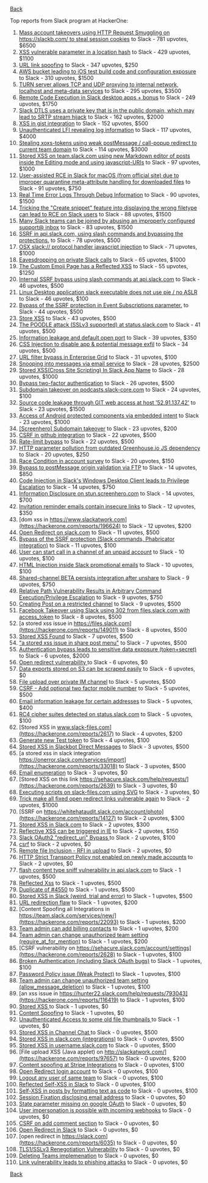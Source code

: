 [Back](../README.md)

Top reports from Slack program at HackerOne:

1. [Mass account takeovers using HTTP Request Smuggling on https://slackb.com/ to steal session cookies](https://hackerone.com/reports/737140) to Slack - 781 upvotes, $6500
2. [XSS vulnerable parameter in a location hash](https://hackerone.com/reports/146336) to Slack - 429 upvotes, $1100
3. [URL link spoofing](https://hackerone.com/reports/481472) to Slack - 347 upvotes, $250
4. [AWS bucket leading to iOS test build code and configuration exposure](https://hackerone.com/reports/404822) to Slack - 310 upvotes, $1500
5. [TURN server allows TCP and UDP proxying to internal network, localhost and meta-data services](https://hackerone.com/reports/333419) to Slack - 295 upvotes, $3500
6. [Remote Code Execution in Slack desktop apps + bonus](https://hackerone.com/reports/783877) to Slack - 249 upvotes, $1750
7. [Slack DTLS uses a private key that is in the public domain, which may lead to SRTP stream hijack](https://hackerone.com/reports/531032) to Slack - 162 upvotes, $2000
8. [XSS in gist integration](https://hackerone.com/reports/11073) to Slack - 152 upvotes, $500
9. [Unauthenticated LFI revealing log information](https://hackerone.com/reports/272578) to Slack - 117 upvotes, $4000
10. [Stealing xoxs-tokens using weak postMessage / call-popup redirect to current team domain](https://hackerone.com/reports/207170) to Slack - 114 upvotes, $3000
11. [Stored XSS on team.slack.com using new Markdown editor of posts inside the Editing mode and using javascript-URIs](https://hackerone.com/reports/132104) to Slack - 97 upvotes, $1000
12. [User-assisted RCE in Slack for macOS (from official site) due to improper quarantine meta-attribute handling for downloaded files](https://hackerone.com/reports/470637) to Slack - 91 upvotes, $750
13. [Real Time Error Logs Through Debug Information](https://hackerone.com/reports/503283) to Slack - 90 upvotes, $1500
14. [Tricking the "Create snippet" feature into displaying the wrong filetype can lead to RCE on Slack users](https://hackerone.com/reports/833080) to Slack - 88 upvotes, $1500
15. [Many Slack teams can be joined by abusing an improperly configured support@ inbox](https://hackerone.com/reports/239623) to Slack - 83 upvotes, $1500
16. [SSRF in api.slack.com, using slash commands and bypassing the protections.](https://hackerone.com/reports/381129) to Slack - 78 upvotes, $500
17. [OSX slack:// protocol handler javascript injection](https://hackerone.com/reports/79348) to Slack - 71 upvotes, $1000
18. [Eavesdropping on private Slack calls](https://hackerone.com/reports/184698) to Slack - 65 upvotes, $1000
19. [The Custom Emoji Page has a Reflected XSS](https://hackerone.com/reports/258198) to Slack - 55 upvotes, $1250
20. [Internal SSRF bypass using slash commands at api.slack.com](https://hackerone.com/reports/356765) to Slack - 46 upvotes, $500
21. [Linux Desktop application slack executable does not use pie / no ASLR](https://hackerone.com/reports/415272) to Slack - 46 upvotes, $100
22. [Bypass of the SSRF protection in Event Subscriptions parameter.](https://hackerone.com/reports/386292) to Slack - 44 upvotes, $500
23. [Store XSS](https://hackerone.com/reports/187410) to Slack - 43 upvotes, $500
24. [The POODLE attack (SSLv3 supported) at status.slack.com](https://hackerone.com/reports/375097) to Slack - 41 upvotes, $500
25. [Information leakage and default open port](https://hackerone.com/reports/305518) to Slack - 39 upvotes, $350
26. [CSS Injection to disable app & potential message exfil](https://hackerone.com/reports/679969) to Slack - 34 upvotes, $500
27. [URL filter bypass in Enterprise Grid](https://hackerone.com/reports/500348) to Slack - 31 upvotes, $100
28. [Snooping into messages via email service](https://hackerone.com/reports/163938) to Slack - 28 upvotes, $2500
29. [ Stored XSS(Cross Site Scripting) In Slack App Name](https://hackerone.com/reports/159460) to Slack - 28 upvotes, $1000
30. [Bypass  two-factor authentication](https://hackerone.com/reports/121696) to Slack - 26 upvotes, $500
31. [Subdomain takeover on podcasts.slack-core.com](https://hackerone.com/reports/195350) to Slack - 24 upvotes, $100
32. [Source code leakage through GIT web access at host '52.91.137.42'](https://hackerone.com/reports/148068) to Slack - 23 upvotes, $1500
33. [Access of Android protected components via embedded intent](https://hackerone.com/reports/200427) to Slack - 23 upvotes, $1000
34. [[Screenhero] Subdomain takeover](https://hackerone.com/reports/142096) to Slack - 23 upvotes, $200
35. [CSRF in github integration](https://hackerone.com/reports/174328) to Slack - 22 upvotes, $500
36. [Rate-limit bypass](https://hackerone.com/reports/165727) to Slack - 22 upvotes, $500
37. [HTTP parameter pollution from outdated Greenhouse.io JS dependency](https://hackerone.com/reports/335339) to Slack - 20 upvotes, $250
38. [Race Condition in account survey](https://hackerone.com/reports/165570) to Slack - 20 upvotes, $150
39. [Bypass to postMessage origin validation via FTP](https://hackerone.com/reports/210654) to Slack - 14 upvotes, $850
40. [Code Injection in Slack's Windows Desktop Client leads to Privilege Escalation](https://hackerone.com/reports/162955) to Slack - 14 upvotes, $750
41. [Information Disclosure on stun.screenhero.com](https://hackerone.com/reports/175061) to Slack - 14 upvotes, $700
42. [Invitation reminder emails contain insecure links](https://hackerone.com/reports/327674) to Slack - 12 upvotes, $350
43. [dom xss in https://www.slackatwork.com](https://hackerone.com/reports/196624) to Slack - 12 upvotes, $200
44. [Open Redirect on slack.com](https://hackerone.com/reports/140447) to Slack - 11 upvotes, $500
45. [Bypass of the SSRF protection (Slack commands, Phabricator integration)](https://hackerone.com/reports/61312) to Slack - 11 upvotes, $100
46. [User can start call in a channel of an unpaid account](https://hackerone.com/reports/147369) to Slack - 10 upvotes, $100
47. [HTML Injection inside Slack promotional emails](https://hackerone.com/reports/321029) to Slack - 10 upvotes, $100
48. [Shared-channel BETA persists integration after unshare](https://hackerone.com/reports/291822) to Slack - 9 upvotes, $750
49. [Relative Path Vulnerability Results in Arbitrary Command Execution/Privilege Escalation](https://hackerone.com/reports/784714) to Slack - 9 upvotes, $750
50. [Creating Post on a restricted channel](https://hackerone.com/reports/151459) to Slack - 9 upvotes, $500
51. [Facebook Takeover using Slack using 302 from files.slack.com with access_token](https://hackerone.com/reports/6017) to Slack - 8 upvotes, $500
52. [a stored xss issue in https://files.slack.com](https://hackerone.com/reports/149011) to Slack - 8 upvotes, $500
53. [Stored XSS Found](https://hackerone.com/reports/9774) to Slack - 7 upvotes, $500
54. ["a stored xss issue in share post menu"](https://hackerone.com/reports/148848) to Slack - 7 upvotes, $500
55. [Authentication bypass leads to sensitive data exposure (token+secret)](https://hackerone.com/reports/129918) to Slack - 6 upvotes, $2000
56. [Open redirect vulnerability ](https://hackerone.com/reports/2731) to Slack - 6 upvotes, $0
57. [Data exports stored on S3 can be scraped easily](https://hackerone.com/reports/2746) to Slack - 6 upvotes, $0
58. [File upload over private IM channel](https://hackerone.com/reports/143903) to Slack - 5 upvotes, $500
59. [CSRF - Add optional two factor mobile number](https://hackerone.com/reports/155774) to Slack - 5 upvotes, $500
60. [Email information leakage for certain addresses](https://hackerone.com/reports/169992) to Slack - 5 upvotes, $400
61. [RC4 cipher suites detected on status.slack.com](https://hackerone.com/reports/99157) to Slack - 5 upvotes, $100
62. [Stored XSS in www.slack-files.com](https://hackerone.com/reports/2617) to Slack - 4 upvotes, $200
63. [Generate new Test token](https://hackerone.com/reports/147544) to Slack - 4 upvotes, $100
64. [Stored XSS in Slackbot Direct Messages](https://hackerone.com/reports/4561) to Slack - 3 upvotes, $500
65. [a stored xss in  slack integration  https://onerror.slack.com/services/import](https://hackerone.com/reports/33018) to Slack - 3 upvotes, $500
66. [Email enumeration](https://hackerone.com/reports/2766) to Slack - 3 upvotes, $0
67. [Stored XSS on this link https://sehacure.slack.com/help/requests/](https://hackerone.com/reports/2639) to Slack - 3 upvotes, $0
68. [Executing scripts on slack-files.com using SVG](https://hackerone.com/reports/100565) to Slack - 3 upvotes, $0
69. [Trick make all fixed open redirect links vulnerable again](https://hackerone.com/reports/104087) to Slack - 2 upvotes, $1000
70. [SSRF on https://whitehataudit.slack.com/account/photo](https://hackerone.com/reports/14127) to Slack - 2 upvotes, $300
71. [Stored XSS in Slack.com](https://hackerone.com/reports/6002) to Slack - 2 upvotes, $300
72. [Reflective XSS can be triggered in IE](https://hackerone.com/reports/2497) to Slack - 2 upvotes, $150
73. [Slack OAuth2 "redirect_uri" Bypass ](https://hackerone.com/reports/2575) to Slack - 2 upvotes, $100
74. [csrf](https://hackerone.com/reports/2635) to Slack - 2 upvotes, $0
75. [Remote file Inclusion - RFI in upload](https://hackerone.com/reports/14092) to Slack - 2 upvotes, $0
76. [HTTP Strict Transport Policy not enabled on newly made accounts](https://hackerone.com/reports/26763) to Slack - 2 upvotes, $0
77. [flash content type sniff vulnerability in api.slack.com](https://hackerone.com/reports/3455) to Slack - 1 upvotes, $500
78. [Reflected Xss](https://hackerone.com/reports/2777) to Slack - 1 upvotes, $500
79. [Duplicate of #4550](https://hackerone.com/reports/4638) to Slack - 1 upvotes, $500
80. [Stored XSS in Slack (weird, trial and error)](https://hackerone.com/reports/96337) to Slack - 1 upvotes, $500
81. [URL redirection flaw](https://hackerone.com/reports/2622) to Slack - 1 upvotes, $200
82. [Content Spoofing all Integrations in https://team.slack.com/services/new/](https://hackerone.com/reports/22093) to Slack - 1 upvotes, $200
83. [Team admin can add billing contacts](https://hackerone.com/reports/47940) to Slack - 1 upvotes, $200
84. [Team admin can change unauthorized team setting (require_at_for_mention)](https://hackerone.com/reports/46747) to Slack - 1 upvotes, $200
85. [CSRF vulnerability on https://sehacure.slack.com/account/settings](https://hackerone.com/reports/2628) to Slack - 1 upvotes, $100
86. [Broken Authentication (including Slack OAuth bugs)](https://hackerone.com/reports/2559) to Slack - 1 upvotes, $100
87. [Password Policy issue (Weak Protect)](https://hackerone.com/reports/17160) to Slack - 1 upvotes, $100
88. [Team admin can change unauthorized team setting (allow_message_deletion)](https://hackerone.com/reports/46750) to Slack - 1 upvotes, $100
89. [an xss issue in https://hunter22.slack.com/help/requests/793043](https://hackerone.com/reports/116419) to Slack - 1 upvotes, $100
90. [Stored XSS ](https://hackerone.com/reports/2926) to Slack - 1 upvotes, $0
91. [Content Spoofing](https://hackerone.com/reports/2979) to Slack - 1 upvotes, $0
92. [Unauthenticated Access to some old file thumbnails ](https://hackerone.com/reports/145621) to Slack - 1 upvotes, $0
93. [Stored XSS in Channel Chat ](https://hackerone.com/reports/2652) to Slack - 0 upvotes, $500
94. [Stored XSS in slack.com (integrations)](https://hackerone.com/reports/10297) to Slack - 0 upvotes, $500
95. [Stored XSS in username.slack.com](https://hackerone.com/reports/2625) to Slack - 0 upvotes, $500
96. [File upload XSS (Java applet) on http://slackatwork.com/](https://hackerone.com/reports/97657) to Slack - 0 upvotes, $200
97. [Content spoofing at Stripe Integrations](https://hackerone.com/reports/21248) to Slack - 0 upvotes, $100
98. [Open Redirect login account](https://hackerone.com/reports/16718) to Slack - 0 upvotes, $100
99. [Logout any user of same team](https://hackerone.com/reports/54610) to Slack - 0 upvotes, $100
100. [Reflected Self-XSS in Slack](https://hackerone.com/reports/97683) to Slack - 0 upvotes, $100
101. [Self-XSS in posts by formatting text as code](https://hackerone.com/reports/89505) to Slack - 0 upvotes, $100
102. [Session Fixation disclosing email address](https://hackerone.com/reports/2582) to Slack - 0 upvotes, $0
103. [State parameter missing on google OAuth](https://hackerone.com/reports/2688) to Slack - 0 upvotes, $0
104. [User impersonation is possible with incoming webhooks](https://hackerone.com/reports/3722) to Slack - 0 upvotes, $0
105. [CSRF on add comment section](https://hackerone.com/reports/2638) to Slack - 0 upvotes, $0
106. [Open Redirect in Slack](https://hackerone.com/reports/4549) to Slack - 0 upvotes, $0
107. [open redirect in https://slack.com](https://hackerone.com/reports/6035) to Slack - 0 upvotes, $0
108. [TLS1/SSLv3 Renegotiation Vulnerability](https://hackerone.com/reports/5617) to Slack - 0 upvotes, $0
109. [Deleting Teams implemenation](https://hackerone.com/reports/2975) to Slack - 0 upvotes, $0
110. [Link vulnerability leads to phishing attacks](https://hackerone.com/reports/66994) to Slack - 0 upvotes, $0


[Back](../README.md)